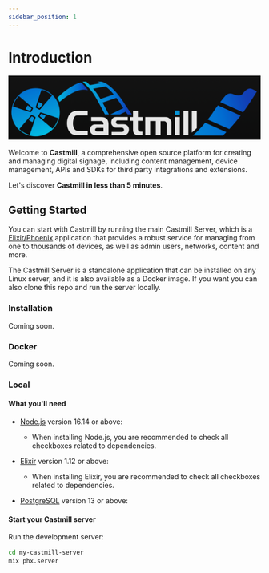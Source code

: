 ```yaml
---
sidebar_position: 1
---
```


# Introduction

![Castmill](./img/castmill.png)

Welcome to **Castmill**, a comprehensive open source platform for creating and managing digital signage, including content management, device management, APIs and SDKs for third party integrations and extensions.

Let's discover **Castmill in less than 5 minutes**.

## Getting Started

You can start with Castmill by running the main Castmill Server, which is a [Elixir/Phoenix](https://https://www.phoenixframework.org/) application that provides a robust service for managing from one to thousands of devices, as well as admin users, networks, content and more.

The Castmill Server is a standalone application that can be installed on any Linux server, and it is also available as a Docker image. If you want you can also clone this repo and run the server locally.

### Installation

Coming soon.

### Docker

Coming soon.

### Local

#### What you'll need

- [Node.js](https://nodejs.org/en/download/) version 16.14 or above:

  - When installing Node.js, you are recommended to check all checkboxes related to dependencies.

- [Elixir](https://elixir-lang.org/install.html) version 1.12 or above:

  - When installing Elixir, you are recommended to check all checkboxes related to dependencies.

- [PostgreSQL](https://www.postgresql.org/download/) version 13 or above:

#### Start your Castmill server

Run the development server:

```bash
cd my-castmill-server
mix phx.server
```

